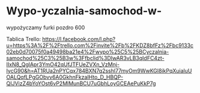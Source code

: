# Wypo-yczalnia-samochod-w-
wypożyczamy furki pozdro 600


Tablica Trello:
https://l.facebook.com/l.php?u=https%3A%2F%2Ftrello.com%2Finvite%2Fb%2FKDZ8bfFz%2Fbc9133c02eb0d70075f0a49498ba21e4%2Fwypo%25C5%25BCyczalnia-samochod%25C3%25B3w%3Ffbclid%3DIwAR3vLB3qIdFC4zt-IIxN8_QglApr3YmO42qUfJTFUeZVXn_VzMnj-IycG90&h=AT1RUa2nPYCqx784BXN7q2sshl77myOm9WwKGI8ikPqXuialuUOALQqfLPgGObvv6A0GkhnFkzaIHto_D_HBQP-QIJVizZ4bYoYOst6vP2MlMunBCU7uGbhLoyGCEAePuKkP7g
